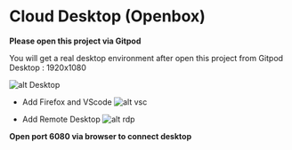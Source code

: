 # Cloud Desktop (Openbox)

**Please open this project via Gitpod**

You will get a real desktop environment after open this project from Gitpod
Desktop : 1920x1080

![alt Desktop](https://i.imgur.com/QxPUGV9.png)

- Add Firefox and VScode
![alt vsc](https://i.imgur.com/t2mfGFs.png)

- Add Remote Desktop
![alt rdp](https://i.imgur.com/hZDTxJv.png)

**Open port 6080 via browser to connect desktop**

